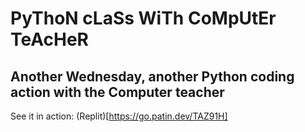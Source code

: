 # PyThoN cLaSs WiTh CoMpUtEr TeAcHeR
Another Wednesday, another Python coding action with the Computer teacher
---
See it in action:
(Replit)[https://go.patin.dev/TAZ91H]
